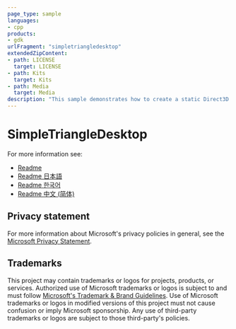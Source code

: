 ```yaml
---
page_type: sample
languages:
- cpp
products:
- gdk
urlFragment: "simpletriangledesktop"
extendedZipContent:
- path: LICENSE
  target: LICENSE
- path: Kits
  target: Kits
- path: Media
  target: Media
description: "This sample demonstrates how to create a static Direct3D 12 vertex buffer to render a triangle on screen."
---
```


# SimpleTriangleDesktop

For more information see: 
- [Readme](https://github.com/microsoft/Xbox-GDK-Samples/blob/main/Samples/IntroGraphics/SimpleTriangleDesktop/readme_en-us.md)
- [Readme 日本語](https://github.com/microsoft/Xbox-GDK-Samples/blob/main/Samples/IntroGraphics/SimpleTriangleDesktop/readme_ja-jp.md)
- [Readme 한국어](https://github.com/microsoft/Xbox-GDK-Samples/blob/main/Samples/IntroGraphics/SimpleTriangleDesktop/readme_ko-kr.md)
- [Readme 中文 (简体)](https://github.com/microsoft/Xbox-GDK-Samples/blob/main/Samples/IntroGraphics/SimpleTriangleDesktop/readme_zh-cn.md)

## Privacy statement

For more information about Microsoft's privacy policies in general, see the [Microsoft Privacy Statement](https://privacy.microsoft.com/privacystatement/).

## Trademarks

This project may contain trademarks or logos for projects, products, or services. Authorized use of Microsoft trademarks or logos is subject to and must follow [Microsoft's Trademark & Brand Guidelines](https://www.microsoft.com/en-us/legal/intellectualproperty/trademarks/usage/general). Use of Microsoft trademarks or logos in modified versions of this project must not cause confusion or imply Microsoft sponsorship. Any use of third-party trademarks or logos are subject to those third-party's policies.
